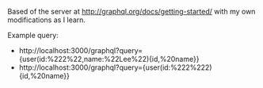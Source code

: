 Based of the server at http://graphql.org/docs/getting-started/ with my own modifications as I
learn.

Example query:

- http://localhost:3000/graphql?query={user(id:%222%22,name:%22Lee%22){id,%20name}}
- http://localhost:3000/graphql?query={user(id:%222%222){id,%20name}}